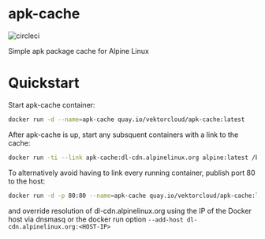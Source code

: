 # apk-cache

![circleci][circleci]

Simple apk package cache for Alpine Linux

# Quickstart

Start apk-cache container:
```bash
docker run -d --name=apk-cache quay.io/vektorcloud/apk-cache:latest
```

After apk-cache is up, start any subsquent containers with a link to the cache:
```bash 
docker run -ti --link apk-cache:dl-cdn.alpinelinux.org alpine:latest /bin/sh
```

To alternatively avoid having to link every running container, publish port 80 to the host:
```bash
docker run -d -p 80:80 --name=apk-cache quay.io/vektorcloud/apk-cache:latest
```

and override resolution of dl-cdn.alpinelinux.org using the IP of the Docker host via dnsmasq or the docker run option `--add-host dl-cdn.alpinelinux.org:<HOST-IP>`

[circleci]: https://img.shields.io/circleci/project/github/vektorcloud/apk-cache.svg "apk-cache"

